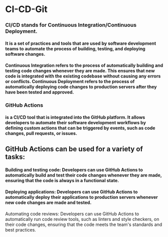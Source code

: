 # CI-CD-Git

### CI/CD stands for Continuous Integration/Continuous Deployment.
#### It is a set of practices and tools that are used by software development teams to automate the process of building, testing, and deploying software changes.

#### Continuous Integration refers to the process of automatically building and testing code changes whenever they are made. This ensures that new code is integrated with the existing codebase without causing any errors or conflicts. Continuous Deployment refers to the process of automatically deploying code changes to production servers after they have been tested and approved.

### GitHub Actions
#### is a CI/CD tool that is integrated into the GitHub platform. It allows developers to automate their software development workflows by defining custom actions that can be triggered by events, such as code changes, pull requests, or issues.

## GitHub Actions can be used for a variety of tasks:

#### Building and testing code: Developers can use GitHub Actions to automatically build and test their code changes whenever they are made, ensuring that the code is always in a functional state.
#### Deploying applications: Developers can use GitHub Actions to automatically deploy their applications to production servers whenever new code changes are made and tested.
Automating code reviews: Developers can use GitHub Actions to automatically run code review tools, such as linters and style checkers, on their code changes, ensuring that the code meets the team's standards and best practices.
